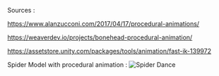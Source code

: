 Sources :

https://www.alanzucconi.com/2017/04/17/procedural-animations/

https://weaverdev.io/projects/bonehead-procedural-animation/

https://assetstore.unity.com/packages/tools/animation/fast-ik-139972

Spider Model with procedural animation :
![Spider Dance](https://github.com/user-attachments/assets/2b3bb24e-15c3-45db-a634-37b99b7bd548)


